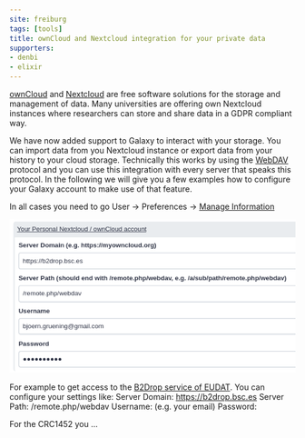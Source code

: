 ```yaml
---
site: freiburg
tags: [tools]
title: ownCloud and Nextcloud integration for your private data
supporters:
- denbi
- elixir
---
```


[ownCloud](https://owncloud.com/) and [Nextcloud](https://nextcloud.com/) are free software solutions for the storage and management of data.
Many universities are offering own Nextcloud instances where researchers can store and share data in a GDPR compliant way.

We have now added support to Galaxy to interact with your storage. You can import data from you Nextcloud instance or export data from your history
to your cloud storage. Technically this works by using the [WebDAV](https://en.wikipedia.org/wiki/WebDAV) protocol and you can use this integration with
every server that speaks this protocol. In the following we will give you a few examples how to configure your Galaxy account to make use of that feature.

In all cases you need to go User → Preferences → [Manage Information](https://usegalaxy.eu/user/information)

![](/assets/media/b2drop_access.png)


For example to get access to the [B2Drop service of EUDAT](https://eudat.eu/services/b2drop). You can configure your settings like:
    Server Domain: https://b2drop.bsc.es
    Server Path: /remote.php/webdav
    Username: <your username> (e.g. your email)
    Password: <your password>

For the CRC1452 you ...
